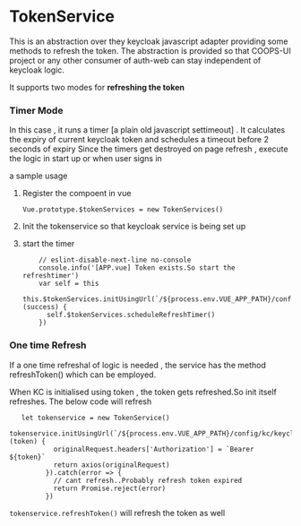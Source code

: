 # TokenService

This is an abstraction over they keycloak javascript adapter providing some methods to refresh the token.
The abstraction is provided so that COOPS-UI project or any other consumer of auth-web can stay independent of keycloak logic.


It supports two modes for **refreshing the token**



### Timer Mode
   
   In this case , it runs a timer [a plain old javascript settimeout] . It calculates the expiry of current keycloak token and schedules a timeout before 2 seconds of expiry
   Since the timers get destroyed on page refresh , execute the logic in start up or when user signs in
   
   a sample usage
   
   1. Register the compoent in vue
        
        `Vue.prototype.$tokenServices = new TokenServices()`
   
   2. Init the tokenservice so that keycloak service is being set up
   3. start the timer
    
        ```if (sessionStorage.getItem('KEYCLOAK_TOKEN')) {
            // eslint-disable-next-line no-console
            console.info('[APP.vue] Token exists.So start the refreshtimer')
            var self = this
            this.$tokenServices.initUsingUrl(`/${process.env.VUE_APP_PATH}/config/kc/keycloak.json`).then(function (success) {
              self.$tokenServices.scheduleRefreshTimer()
            })

         ```

### One time Refresh 
   
   
   If a one time refreshal of logic is needed , the service has the method refreshToken() which can be employed.
    
  When KC is initialised using token , the token gets refreshed.So init itself refreshes. The below code will refresh
    
   ```
      let tokenservice = new TokenService()
            tokenservice.initUsingUrl(`/${process.env.VUE_APP_PATH}/config/kc/keycloak.json`).then(function (token) {
              originalRequest.headers['Authorization'] = `Bearer ${token}`
              return axios(originalRequest)
            }).catch(error => {
              // cant refresh..Probably refresh token expired
              return Promise.reject(error)
            })
   ```
   
   
    
   ```tokenservice.refreshToken()``` will refresh the token as well
